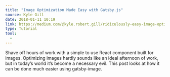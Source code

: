 ```yaml
---
title: "Image Optimization Made Easy with Gatsby.js"
source: Kyle Gill
date: 2018-01-11 10:19
link: https://medium.com/@kyle.robert.gill/ridiculously-easy-image-optimization-with-gatsby-js-59d48e15db6e
type: Tutorial
tool:
  - 
---
```

Shave off hours of work with a simple to use React component built for images. Optimizing images hardly sounds like an ideal afternoon of work, but in today’s world it’s become a necessary evil. This post looks at how it can be done much easier using gatsby-image.
> 
> 





